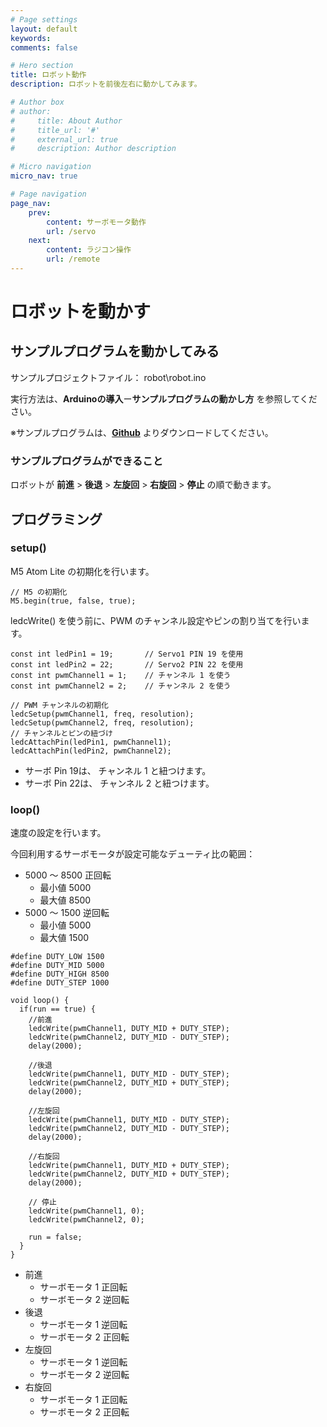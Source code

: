 ```yaml
---
# Page settings
layout: default
keywords:
comments: false

# Hero section
title: ロボット動作
description: ロボットを前後左右に動かしてみます。

# Author box
# author:
#     title: About Author
#     title_url: '#'
#     external_url: true
#     description: Author description

# Micro navigation
micro_nav: true

# Page navigation
page_nav:
    prev:
        content: サーボモータ動作
        url: /servo
    next:
        content: ラジコン操作
        url: /remote
---
```


# ロボットを動かす

## サンプルプログラムを動かしてみる
サンプルプロジェクトファイル： robot\robot.ino

実行方法は、**Arduinoの導入**ー**サンプルプログラムの動かし方** を参照してください。

※サンプルプログラムは、**[Github](https://github.com/LifeTechRobotics/secaro_arduino_projects.git)** よりダウンロードしてください。

### サンプルプログラムができること
ロボットが **前進** > **後退** > **左旋回** > **右旋回** > **停止** の順で動きます。

## プログラミング
### setup()
M5 Atom Lite の初期化を行います。
```
// M5 の初期化
M5.begin(true, false, true);
```
ledcWrite() を使う前に、PWM のチャンネル設定やピンの割り当てを行います。
```
const int ledPin1 = 19;       // Servo1 PIN 19 を使用
const int ledPin2 = 22;       // Servo2 PIN 22 を使用
const int pwmChannel1 = 1;    // チャンネル 1 を使う
const int pwmChannel2 = 2;    // チャンネル 2 を使う

// PWM チャンネルの初期化    
ledcSetup(pwmChannel1, freq, resolution);
ledcSetup(pwmChannel2, freq, resolution);
// チャンネルとピンの紐づけ
ledcAttachPin(ledPin1, pwmChannel1);
ledcAttachPin(ledPin2, pwmChannel2);
```
- サーボ Pin 19は、 チャンネル 1 と紐つけます。
- サーボ Pin 22は、 チャンネル 2 と紐つけます。

### loop()
速度の設定を行います。

今回利用するサーボモータが設定可能なデューティ比の範囲：
- 5000 〜 8500 正回転
    - 最小値 5000
    - 最大値 8500
- 5000 〜 1500 逆回転
    - 最小値 5000
    - 最大値 1500

```
#define DUTY_LOW 1500
#define DUTY_MID 5000
#define DUTY_HIGH 8500
#define DUTY_STEP 1000

void loop() {
  if(run == true) {
    //前進
    ledcWrite(pwmChannel1, DUTY_MID + DUTY_STEP);
    ledcWrite(pwmChannel2, DUTY_MID - DUTY_STEP);
    delay(2000);

    //後退
    ledcWrite(pwmChannel1, DUTY_MID - DUTY_STEP);
    ledcWrite(pwmChannel2, DUTY_MID + DUTY_STEP);
    delay(2000);
    
    //左旋回
    ledcWrite(pwmChannel1, DUTY_MID - DUTY_STEP);
    ledcWrite(pwmChannel2, DUTY_MID - DUTY_STEP);
    delay(2000);

    //右旋回
    ledcWrite(pwmChannel1, DUTY_MID + DUTY_STEP);
    ledcWrite(pwmChannel2, DUTY_MID + DUTY_STEP);
    delay(2000);

    // 停止
    ledcWrite(pwmChannel1, 0);
    ledcWrite(pwmChannel2, 0);

    run = false;
  }
}
```
- 前進
    - サーボモータ 1    正回転
    - サーボモータ 2    逆回転
- 後退
    - サーボモータ 1    逆回転
    - サーボモータ 2    正回転
- 左旋回
    - サーボモータ 1    逆回転
    - サーボモータ 2    逆回転
- 右旋回
    - サーボモータ 1    正回転
    - サーボモータ 2    正回転
